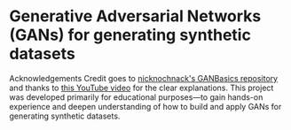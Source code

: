 # Generative Adversarial Networks (GANs) for generating synthetic datasets

Acknowledgements
Credit goes to [nicknochnack's GANBasics repository](https://github.com/nicknochnack/GANBasics) and thanks to [this YouTube video](https://www.youtube.com/watch?v=AALBGpLbj6Q) for the clear explanations.
This project was developed primarily for educational purposes—to gain hands-on experience and deepen understanding of how to build and apply GANs for generating synthetic datasets.

